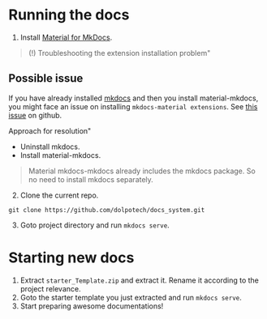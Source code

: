 # Running the docs

1. Install <a href="https://squidfunk.github.io/mkdocs-material/getting-started/" target="_blank">Material for MkDocs</a>.
    
> (!) Troubleshooting the extension installation problem"

## Possible issue
If you have already installed <a href="https://squidfunk.github.io/mkdocs-material/getting-started/" target="_blank">mkdocs</a> and then you install material-mkdocs, you might face an issue on installing `mkdocs-material extensions`.
See [this issue](https://github.com/squidfunk/mkdocs-material/issues/1450#issuecomment-583397522) on github.

Approach for resolution"
- Uninstall mkdocs.
- Install material-mkdocs.
 
> Material mkdocs-mkdocs already includes the mkdocs package. So no need to install mkdocs separately.

2. Clone the current repo.

```git clone https://github.com/dolpotech/docs_system.git```

3. Goto project directory and run `mkdocs serve`.

# Starting new docs
1. Extract `starter_Template.zip` and extract it. Rename it according to the project relevance.                
2. Goto the starter template you just extracted and run `mkdocs serve`.
3. Start preparing awesome documentations! 